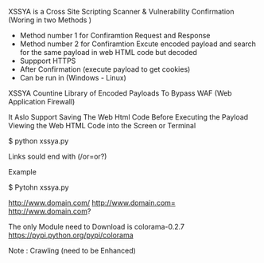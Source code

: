 XSSYA is a Cross Site Scripting  Scanner & Vulnerability Confirmation (Woring in two Methods )



* Method number 1 for Confiramtion Request and Response 
* Method number 2 for Confiramtion Excute encoded payload and search for the same payload in web HTML code but decoded
* Suppport HTTPS
* After Confirmation (execute payload to get cookies)
* Can be run in (Windows - Linux)


XSSYA Countine Library of Encoded Payloads To Bypass WAF (Web Application Firewall)

It Aslo Support Saving The Web Html Code Before Executing the Payload 
Viewing the Web HTML Code into the Screen or Terminal 


$ python xssya.py

Links sould end with (/or=or?)


Example 

$ Pytohn xssya.py

http://www.domain.com/
http://www.domain.com=
http://www.domain.com?

The only Module need to Download is colorama-0.2.7
https://pypi.python.org/pypi/colorama

Note : Crawling (need to be Enhanced)
